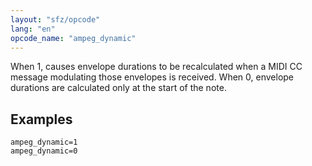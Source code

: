 ```yaml
---
layout: "sfz/opcode"
lang: "en"
opcode_name: "ampeg_dynamic"
---
```

When 1, causes envelope durations to be recalculated when a MIDI CC message
modulating those envelopes is received. When 0, envelope durations are
calculated only at the start of the note.

## Examples

```
ampeg_dynamic=1
ampeg_dynamic=0
```
